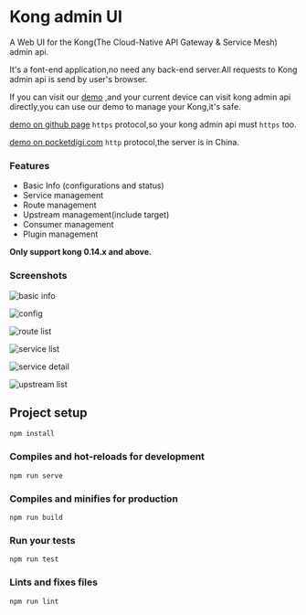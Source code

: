 # Kong admin UI

A Web UI for the Kong(The Cloud-Native API Gateway & Service Mesh) admin api.

It's a font-end application,no need any back-end server.All requests to Kong admin api is send by user's browser.

If you can visit our [demo](https://pocketdigi.github.io/kong-admin-ui) ,and your current device can visit kong admin api directly,you can use our demo to manage your Kong,it's safe. 

[demo on github page](https://pocketdigi.github.io/kong-admin-ui) `https` protocol,so your kong admin api must `https` too.

[demo on pocketdigi.com](http://kong-admin.pocketdigi.com) `http` protocol,the server is in China.


### Features
* Basic Info (configurations and status)
* Service management
* Route management
* Upstream management(include target)
* Consumer management
* Plugin management

**Only support kong 0.14.x and above.**

### Screenshots


![basic info](https://github.com/pocketdigi/kong-admin-ui/raw/master/docs/images/basic_info.png)

![config](https://github.com/pocketdigi/kong-admin-ui/raw/master/docs/images/config.png)

![route list](https://github.com/pocketdigi/kong-admin-ui/raw/master/docs/images/route_list.png)

![service list](https://github.com/pocketdigi/kong-admin-ui/raw/master/docs/images/service_list.png)

![service detail](https://github.com/pocketdigi/kong-admin-ui/raw/master/docs/images/service_detail.png)

![upstream list](https://github.com/pocketdigi/kong-admin-ui/raw/master/docs/images/upstream_list.png)




## Project setup
```
npm install
```

### Compiles and hot-reloads for development
```
npm run serve
```

### Compiles and minifies for production
```
npm run build
```

### Run your tests
```
npm run test
```

### Lints and fixes files
```
npm run lint
```


